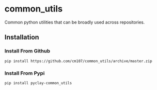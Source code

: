 # common_utils
Common python utilities that can be broadly used across repositories.

## Installation
### Install From Github
```console
pip install https://github.com/cm107/common_utils/archive/master.zip
```

### Install From Pypi
```console
pip install pyclay-common_utils
```